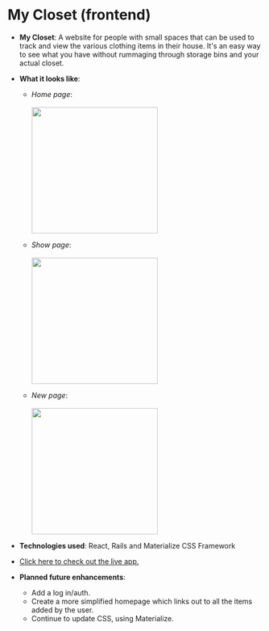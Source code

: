 # My Closet (frontend)

- <b>My Closet</b>: A website for people with small spaces that can be used to track and view the various clothing items in their house. It's an easy way to see what you have without rummaging through storage bins and your actual closet.

- <b>What it looks like</b>: 
    - *Home page*: <br /><br /><img src="https://i.imgur.com/lrrQw9z.png" width="250"> 

    - *Show page*: <br /><br /><img src="https://i.imgur.com/7bljjWK.png" width="250"> 

    - *New page*: <br /><br /><img src="https://i.imgur.com/QvM9uh2.png" width="250"> 

- <b>Technologies used</b>: React, Rails and Materialize CSS Framework

- [Click here to check out the live app.](https://cranky-banach-497ea3.netlify.app/)

- <b>Planned future enhancements</b>: 
    - Add a log in/auth. 
    - Create a more simplified homepage which links out to all the items added by the user.
    - Continue to update CSS, using Materialize.